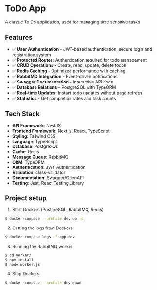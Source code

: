 # ToDo App

A classic To Do application, used for managing time sensitive tasks

## Features

- ✅ **User Authentication** - JWT-based authentication, secure login and registration system
- ✅ **Protected Routes**: Authentication required for todo management
- ✅ **CRUD Operations** - Create, read, update, delete todos
- ✅ **Redis Caching** - Optimized performance with caching
- ✅ **RabbitMQ Integration** - Event-driven notifications
- ✅ **Swagger Documentation** - Interactive API docs
- ✅ **Database Relations** - PostgreSQL with TypeORM
- ✅ **Real-time Updates**: Instant todo updates without page refresh
- ✅ **Statistics** - Get completion rates and task counts

## Tech Stack

- **API Framework**: NestJS
- **Frontend Framework**: Next.js, React, TypeScript
- **Styling**: Tailwind CSS
- **Language**: TypeScript
- **Database**: PostgreSQL
- **Cache**: Redis
- **Message Queue**: RabbitMQ
- **ORM**: TypeORM
- **Authentication**: JWT Authentication
- **Validation**: class-validator
- **Documentation**: Swagger/OpenAPI
- **Testing**: Jest, React Testing Library


## Project setup

1. Start Dockers (PostgreSQL, RabbitMQ, Redis)
```bash
$ docker-compose --profile dev up -d
```
2. Getting the logs from Dockers
```bash
$ docker compose logs -f app-dev
```

3. Running the RabbitMQ worker
```bash
$ cd worker/
$ npm install
$ node worker.js
```

4. Stop Dockers
```bash
$ docker-compose --profile dev down
```
